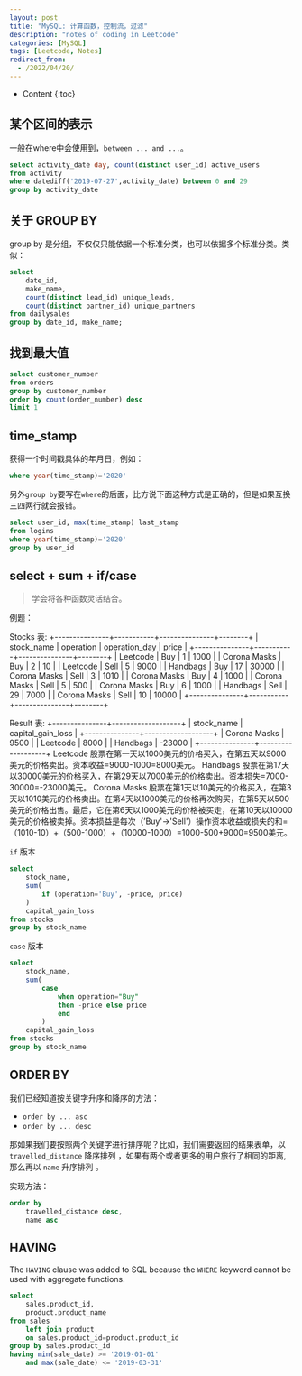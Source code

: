 ```yaml
---
layout: post
title: "MySQL: 计算函数，控制流，过滤"
description: "notes of coding in Leetcode"
categories: [MySQL]
tags: [Leetcode, Notes]
redirect_from:
  - /2022/04/20/
---
```


- Content
{:toc}

## 某个区间的表示

一般在where中会使用到，`between ... and ...`。

```sql
select activity_date day, count(distinct user_id) active_users
from activity
where datediff('2019-07-27',activity_date) between 0 and 29
group by activity_date
```

## 关于 GROUP BY

group by 是分组，不仅仅只能依据一个标准分类，也可以依据多个标准分类。类似：

```sql
select
    date_id,
    make_name,
    count(distinct lead_id) unique_leads,
    count(distinct partner_id) unique_partners
from dailysales
group by date_id, make_name;
```

## 找到最大值

```sql
select customer_number
from orders
group by customer_number
order by count(order_number) desc
limit 1
```

## time_stamp

获得一个时间戳具体的年月日，例如：

```sql
where year(time_stamp)='2020'
```

另外`group by`要写在`where`的后面，比方说下面这种方式是正确的，但是如果互换三四两行就会报错。

```sql
select user_id, max(time_stamp) last_stamp
from logins
where year(time_stamp)='2020'
group by user_id
```

## select + sum + if/case

> 学会将各种函数灵活结合。

例题：

  Stocks 表:
  +---------------+-----------+---------------+--------+
  | stock_name    | operation | operation_day | price  |
  +---------------+-----------+---------------+--------+
  | Leetcode      | Buy       | 1             | 1000   |
  | Corona Masks  | Buy       | 2             | 10     |
  | Leetcode      | Sell      | 5             | 9000   |
  | Handbags      | Buy       | 17            | 30000  |
  | Corona Masks  | Sell      | 3             | 1010   |
  | Corona Masks  | Buy       | 4             | 1000   |
  | Corona Masks  | Sell      | 5             | 500    |
  | Corona Masks  | Buy       | 6             | 1000   |
  | Handbags      | Sell      | 29            | 7000   |
  | Corona Masks  | Sell      | 10            | 10000  |
  +---------------+-----------+---------------+--------+

  Result 表:
  +---------------+-------------------+
  | stock_name    | capital_gain_loss |
  +---------------+-------------------+
  | Corona Masks  | 9500              |
  | Leetcode      | 8000              |
  | Handbags      | -23000            |
  +---------------+-------------------+
  Leetcode 股票在第一天以1000美元的价格买入，在第五天以9000美元的价格卖出。资本收益=9000-1000=8000美元。
  Handbags 股票在第17天以30000美元的价格买入，在第29天以7000美元的价格卖出。资本损失=7000-30000=-23000美元。
  Corona Masks 股票在第1天以10美元的价格买入，在第3天以1010美元的价格卖出。在第4天以1000美元的价格再次购买，在第5天以500美元的价格出售。最后，它在第6天以1000美元的价格被买走，在第10天以10000美元的价格被卖掉。资本损益是每次（’Buy'->'Sell'）操作资本收益或损失的和=（1010-10）+（500-1000）+（10000-1000）=1000-500+9000=9500美元。

`if` 版本

```sql
select
    stock_name,
    sum(
        if (operation='Buy', -price, price)
    )
    capital_gain_loss
from stocks
group by stock_name
```

`case` 版本

```sql
select
    stock_name,
    sum(
        case 
            when operation="Buy" 
            then -price else price 
            end
        )
    capital_gain_loss
from stocks
group by stock_name
```

## ORDER BY

我们已经知道按关键字升序和降序的方法：

- `order by ... asc`
- `order by ... desc`

那如果我们要按照两个关键字进行排序呢？比如，我们需要返回的结果表单，以 `travelled_distance` 降序排列 ，如果有两个或者更多的用户旅行了相同的距离, 那么再以 `name` 升序排列 。

实现方法：

```sql
order by
    travelled_distance desc,
    name asc
```

## HAVING

The `HAVING` clause was added to SQL because the `WHERE` keyword cannot be used with aggregate functions.

```sql
select
    sales.product_id,
    product.product_name
from sales
    left join product 
    on sales.product_id=product.product_id
group by sales.product_id
having min(sale_date) >= '2019-01-01'
    and max(sale_date) <= '2019-03-31'
```
